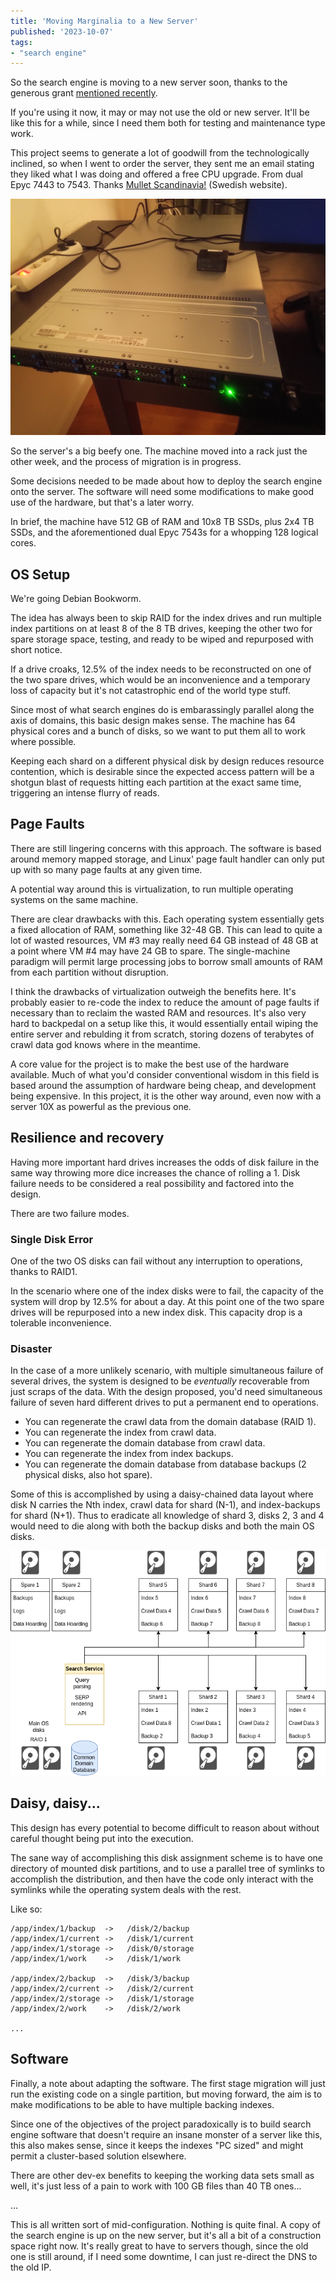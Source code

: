 ```yaml
---
title: 'Moving Marginalia to a New Server'
published: '2023-10-07'
tags:
- "search engine"
---
```


So the search engine is moving to  a new server soon, thanks to the generous grant 
[mentioned recently](https://www.marginalia.nu/log/88-futo-grant/).

If you're using it now, it may or may not use the old or new server.  It'll be like this for
a while, since I need them both for testing and maintenance type work. 

This project seems to generate a lot of goodwill from the technologically inclined,
so when I went to order the server, they sent me an email stating they liked what I was
doing and offered a free CPU upgrade. From dual Epyc 7443 to 7543. Thanks [Mullet 
Scandinavia!](https://mullet.se/) (Swedish website).  

![New server](server.jpeg)

So the server's a big beefy one.  The machine moved into a rack just the other week,
and the process of migration is in progress. 

Some decisions needed to be made about how to deploy the search engine 
onto the server.  The software will need some modifications to make 
good use of the hardware, but that's a later worry. 

In brief, the machine have 512 GB of RAM and 10x8 TB SSDs, plus 2x4 TB SSDs, 
and the aforementioned dual Epyc 7543s for a whopping 128 logical cores.

## OS Setup

We're going Debian Bookworm.

The idea has always been to skip RAID for the index drives and run multiple index
partitions on at least 8 of the 8 TB drives, keeping the other two for spare storage 
space, testing, and ready to be wiped and repurposed with short notice.  

If a drive croaks, 12.5% of the index needs to be reconstructed on one of the 
two spare drives, which would be an inconvenience and a temporary loss of capacity 
but it's not catastrophic end of the world type stuff.

Since most of what search engines do is embarassingly parallel along 
the axis of domains, this basic design makes sense.  The machine has 
64 physical cores and a bunch of disks, so we want to put them all to 
work where possible.

Keeping each shard on a different physical disk by design reduces 
resource contention, which is desirable since the expected access 
pattern will be a shotgun blast of requests hitting each partition 
at the exact same time, triggering an intense flurry of reads.

## Page Faults

There are still lingering concerns with this approach.  The software
is based around memory mapped storage, and Linux' page fault handler 
can only put up with so many page faults at any given time.

A potential way around this is virtualization, to run multiple operating 
systems on the same machine. 

There are clear drawbacks with this. Each operating system essentially gets 
a fixed allocation of RAM, something like 32-48 GB.  This can lead to quite a lot of 
wasted resources, VM #3 may really need 64 GB instead of 48 GB at a point 
where VM #4 may have 24 GB to spare.  The single-machine paradigm will permit
large processing jobs to borrow small amounts of RAM from each partition without
disruption.

I think the drawbacks of virtualization outweigh the benefits here.  It's probably
easier to re-code the index to reduce the amount of page faults if necessary than to reclaim the
wasted RAM and resources.  It's also very hard to backpedal on a setup 
like this, it would essentially entail wiping the entire server and rebulding it 
from scratch, storing dozens of terabytes of crawl data god knows where in the 
meantime.

A core value for the project is to make the best use of the hardware available.  Much
of what you'd consider conventional wisdom in this field is based around the assumption
of hardware being cheap, and development being expensive.  In this project, it is the other
way around, even now with a server 10X as powerful as the previous one.

## Resilience and recovery

Having more important hard drives increases the odds of disk failure in the same way throwing
more dice increases the chance of rolling a 1.  Disk failure needs to be considered
a real possibility and factored into the design.

There are two failure modes. 

### Single Disk Error

One of the two OS disks can fail without any interruption to operations, thanks to RAID1.

In the scenario where one of the index disks were to fail, the capacity of the 
system will drop by 12.5% for about a day.  At this point one of the two spare drives 
will be repurposed into a new index disk.  This capacity drop is a tolerable inconvenience.

### Disaster

In the case of a more unlikely scenario, with multiple simultaneous failure of several drives, the system is designed to be *eventually* recoverable from just scraps of the data.  With the design proposed, you'd need simultaneous failure of seven hard different drives to put a permanent end to operations. 

* You can regenerate the crawl data from the domain database (RAID 1).
* You can regenerate the index from crawl data.  
* You can regenerate the domain database from crawl data.  
* You can regenerate the index from index backups.  
* You can regenerate the domain database from database backups (2 physical disks, also hot spare).

Some of this is accomplished by using a daisy-chained data layout where disk N carries the Nth index, crawl data for shard (N-1), and index-backups for shard (N+1).  Thus to eradicate all knowledge of shard 3, disks 2, 3 and 4 would need to die along with both the backup disks and both the main OS disks. 

![In which a thousand hours of Factorio shine through](factorio.png)

## Daisy, daisy...

This design has every potential to become difficult to reason about without careful thought being put into the execution.  

The sane way of accomplishing this disk assignment scheme is to have one directory of mounted disk partitions, and to use a parallel tree of symlinks to accomplish the distribution, and then have the code only interact with the symlinks while the operating system deals with the rest.

Like so:

```
/app/index/1/backup  ->   /disk/2/backup
/app/index/1/current ->   /disk/1/current
/app/index/1/storage ->   /disk/0/storage
/app/index/1/work    ->   /disk/1/work

/app/index/2/backup  ->   /disk/3/backup
/app/index/2/current ->   /disk/2/current
/app/index/2/storage ->   /disk/1/storage
/app/index/2/work    ->   /disk/2/work

...
```

## Software

Finally, a note about adapting the software.  The first stage migration will just
run the existing code on a single partition, but moving forward, the aim is to make
modifications to be able to have multiple backing indexes.  

Since one of the objectives of the project paradoxically is to build search engine software
that doesn't require an insane monster of a server like this, this also makes sense, since
it keeps the indexes "PC sized" and might permit a cluster-based solution elsewhere.

There are other dev-ex benefits to keeping the working data sets small as well, it's just less of
a pain to work with 100 GB files than 40 TB ones... 

...

This is all written sort of mid-configuration.  Nothing is quite final. A copy of the search engine 
is up on the new server, but it's all a bit of a construction space right now.  It's really great to 
have to servers though, since the old one is still around, if I need some downtime, I can just re-direct 
the DNS to the old IP.


